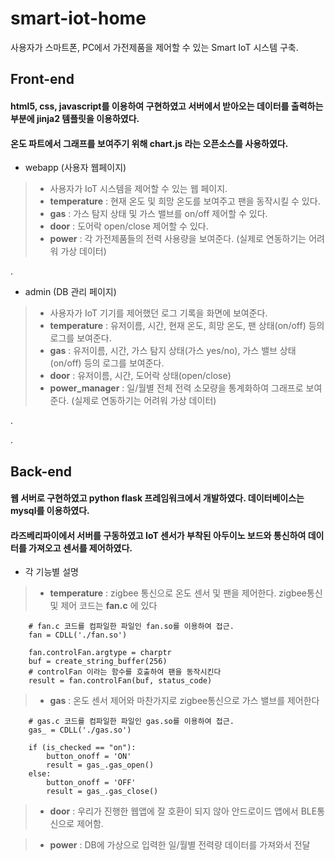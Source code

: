# smart-iot-home 
 
사용자가 스마트폰, PC에서 가전제품을 제어할 수 있는 Smart IoT 시스템 구축.

## Front-end
#### html5, css, javascript를 이용하여 구현하였고 서버에서 받아오는 데이터를 출력하는 부분에 jinja2 템플릿을 이용하였다. 
#### 온도 파트에서 그래프를 보여주기 위해 chart.js 라는 오픈소스를 사용하였다. 

- webapp (사용자 웹페이지)
>- 사용자가 IoT 시스템을 제어할 수 있는 웹 페이지.
>- **temperature** : 현재 온도 및 희망 온도를 보여주고 팬을 동작시킬 수 있다.
>- **gas** : 가스 탐지 상태 및 가스 밸브를 on/off 제어할 수 있다.
>- **door** : 도어락 open/close 제어할 수 있다.
>- **power** : 각 가전제품들의 전력 사용량을 보여준다. (실제로 연동하기는 어려워 가상 데이터)

.                             

- admin (DB 관리 페이지)
>- 사용자가 IoT 기기를 제어했던 로그 기록을 화면에 보여준다. 
>- **temperature** : 유저이름, 시간, 현재 온도, 희망 온도, 팬 상태(on/off) 등의 로그를 보여준다.
>- **gas** : 유저이름, 시간, 가스 탐지 상태(가스 yes/no), 가스 밸브 상태(on/off) 등의 로그를 보여준다.
>- **door** : 유저이름, 시간, 도어락 상태(open/close)
>- **power_manager** : 일/월별 전체 전력 소모량을 통계화하여 그래프로 보여준다.  (실제로 연동하기는 어려워 가상 데이터)

.

.

## Back-end
#### 웹 서버로 구현하였고 python flask 프레임워크에서 개발하였다. 데이터베이스는 mysql를 이용하였다. 
#### 라즈베리파이에서 서버를 구동하였고 IoT 센서가 부착된 아두이노 보드와 통신하여 데이터를 가져오고 센서를 제어하였다. 

- 각 기능별 설명
>- **temperature** : zigbee 통신으로 온도 센서 및 팬을 제어한다. zigbee통신 및 제어 코드는 **fan.c** 에 있다
```
    # fan.c 코드를 컴파일한 파일인 fan.so를 이용하여 접근.
    fan = CDLL('./fan.so')
    
    fan.controlFan.argtype = charptr
    buf = create_string_buffer(256)
    # controlFan 이라는 함수를 호출하여 팬을 동작시킨다
    result = fan.controlFan(buf, status_code) 
```

>- **gas** : 온도 센서 제어와 마찬가지로 zigbee통신으로 가스 밸브를 제어한다 
```
    # gas.c 코드를 컴파일한 파일인 gas.so를 이용하여 접근.
    gas_ = CDLL('./gas.so')
    
    if (is_checked == "on"):
        button_onoff = 'ON'
        result = gas_.gas_open()
    else:
        button_onoff = 'OFF'
        result = gas_.gas_close()
```

>- **door** : 우리가 진행한 웹앱에 잘 호환이 되지 않아 안드로이드 앱에서 BLE통신으로 제어함.

>- **power** : DB에 가상으로 입력한 일/월별 전력량 데이터를 가져와서 전달

